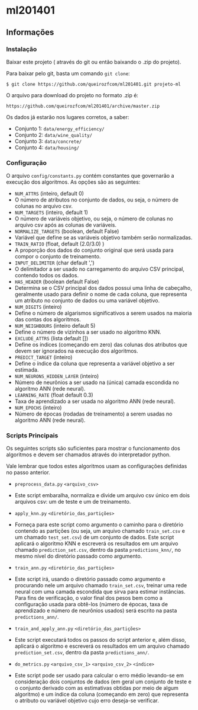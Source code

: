 ml201401
========

## Informações

### Instalação

Baixar este projeto ( através do git ou então baixando o .zip do projeto).

Para baixar pelo git, basta um comando `git clone`:

    $ git clone https://github.com/queirozfcom/ml201401.git projeto-ml

O arquivo para download do projeto no formato .zip é:

    https://github.com/queirozfcom/ml201401/archive/master.zip

Os dados já estarão nos lugares corretos, a saber:
  - Conjunto 1: `data/energy_efficiency/`
  - Conjunto 2: `data/wine_quality/`
  - Conjunto 3: `data/concrete/`
  - Conjunto 4: `data/housing/`

### Configuração

O arquivo `config/constants.py` contém constantes que governarão a execução dos algoritmos. As opções são as seguintes:
 
  - `NUM_ATTRS` (inteiro, default 0) 
   - O número de atributos no conjunto de dados, ou seja, o número de colunas no arquivo csv.
  - `NUM_TARGETS` (inteiro, default 1) 
   - O número de variáveis objetivo, ou seja, o número de colunas no arquivo csv após as colunas de variáveis. 
  - `NORMALIZE_TARGETS` (boolean, default False)
   - Variável que define se as variáveis objetivo também serão normalizadas.
  - `TRAIN_RATIO` (float, default (2.0/3.0) )
   - A proporção dos dados do conjunto original que será usada para compor o conjunto de treinamento. 
  - `INPUT_DELIMITER` (char default ',')
   - O delimitador a ser usado no carregamento do arquivo CSV principal, contendo todos os dados.
  - `HAS_HEADER` (boolean default False)
   - Determina se o CSV principal dos dados possui uma linha de cabeçalho, geralmente usado para definir o nome de cada coluna, que representa um atributo no conjunto de dados ou uma variável objetivo.
  - `NUM_DIGITS` (inteiro)
   - Define o número de algarismos significativos a serem usados na maioria das contas dos algoritmos.
  - `NUM_NEIGHBOURS` (inteiro default 5)
   - Define o número de vizinhos a ser usado no algoritmo KNN.
  - `EXCLUDE_ATTRS` (lista default [])
   - Define os índices (começando em zero) das colunas dos atributos que devem ser ignorados na execução dos algoritmos.
  - `PREDICT_TARGET` (inteiro)
   - Define o índice da coluna que representa a variável objetivo a ser estimada. 
  - `NUM_NEURONS_HIDDEN_LAYER` (inteiro)
   - Número de neurônios a ser usado na (única) camada escondida no algoritmo ANN (rede neural).
  - `LEARNING_RATE` (float default 0.3)
   - Taxa de aprendizado a ser usada no algoritmo ANN (rede neural).
  - `NUM_EPOCHS` (inteiro)
   - Número de épocas (rodadas de treinamento) a serem usadas no algoritmo ANN (rede neural).

### Scripts Principais

Os seguintes scripts são suficientes para mostrar o funcionamento dos algoritmos e devem ser chamados através do interpretador python.

Vale lembrar que todos estes algoritmos usam as configurações definidas no passo anterior.

  - `preprocess_data.py` `<arquivo_csv>`
   - Este script embaralha, normaliza e divide um arquivo csv único em dois arquivos csv: um de teste e um de treinamento.


  - `apply_knn.py` `<diretório_das_partições>`
   - Forneça para este script como argumento o caminho para o diretório contendo as partições (ou seja, um arquivo chamado `train_set.csv` e um chamado `test_set.csv`) de um conjunto de dados. Este script aplicará o algoritmo KNN e escreverá os resultados em um arquivo chamado `prediction_set.csv`, dentro da pasta `predictions_knn/`, no mesmo nível do diretório passado como argumento. 	

  - `train_ann.py` `<diretório_das_partições>`
   - Este script irá, usando o diretório passado como argumento e procurando nele um arquivo chamado `train_set.csv`, treinar uma rede neural com uma camada escondida que sirva para estimar instâncias. Para fins de verificação, o valor final dos pesos bem como a configuração usada para obtê-los (número de épocas, taxa de aprendizado e número de neurônios usados) será escrito na pasta `predictions_ann/`.

  - `train_and_apply_ann.py` `<diretório_das_partições>`
   - Este script executará todos os passos do script anterior e, além disso, aplicará o algoritmo e escreverá os resultados em um arquivo chamado `prediction_set.csv`, dentro da pasta `predictions_ann/`. 

  - `do_metrics.py` `<arquivo_csv_1>` `<arquivo_csv_2>` `<índice>`
   - Este script pode ser usado para calcular o erro médio levando-se em consideração dois conjuntos de dados (em geral um conjunto de teste e o conjunto derivado com as estimativas obtidas por meio de algum algoritmo) e um índice da coluna (começando em zero) que representa o atributo ou variável objetivo cujo erro deseja-se verificar.
